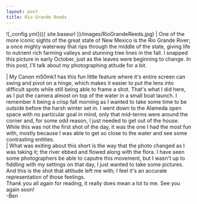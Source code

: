 ```yaml
---
layout: post
title: Rio Grande Reeds
---
```


![_config.yml]({{ site.baseurl }}/images/RioGrandeReeds.jpg)
|   One of the more iconic sights of the great state of New Mexico is the Rio Grande River; a once mighty waterway that rips through the middle of the state, giving life to nutrient rich farming valleys and stunning tree lines in the fall. I snapped this picture in early October, just as the leaves were beginning to change. In this post, I'll talk about my photographing atitude for a bit.

|   My Canon m50mk1 has this fun little feature where it's entire screen can swing and pivot on a hinge, which makes it easier to put the lens into difficult spots while still being able to frame a shot. That's what I did here, as I put the camera almost on top of the water in a small boat launch. I remember it being a crisp fall morning as I wanted to take some time to be outside before the harsh winter set in. I went down to the Alameda open space with no particular goal in mind, only that mid-terms were around the corner and, for some odd reason, I just needed to get out of the house. While this was not the first shot of the day, it was the one I had the most fun with, mostly because I was able to get so close to the water and see some contrasting entities.  
|   What was exiting about this short is the way that the photo changed as I was taking it; the river ebbed and flowed along with the flora. I have seen some photographers be able to caputre this movement, but I wasn't up to fiddling with my settings on that day, I just wanted to take some pictures. And this is the shot that attitude left me with; I feel it's an accurate representation of those feelings.  
Thank you all again for reading, it really does mean a lot to me. See you again soon!  
-Ben
